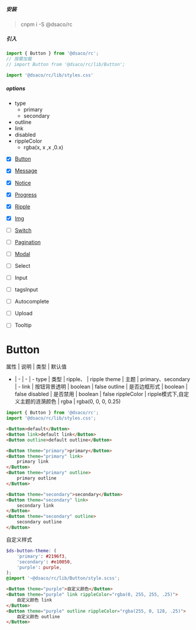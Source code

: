 ##### 安装
> cnpm i -S @dsaco/rc

##### 引入
```js
import { Button } from '@dsaco/rc';
// 按需加载
// import Button from '@dsaco/rc/lib/Button';

import '@dsaco/rc/lib/styles.css'
```



##### options
- type
    - primary
    - secondary
- outline
- link
- disabled
- rippleColor
    - rgba(x, x ,x ,0.x)

- [x] [Button](#Button)
- [x] [Message](#Message)
- [x] [Notice](#Message)
- [x] [Progress](#Progress)
- [x] [Ripple](#)
- [x] [Img](#Img)
- [ ] [Switch](#)
- [ ] [Pagination](#Pagination)
- [ ] [Modal](#)
- [ ] Select
- [ ] Input
- [ ] tagsInput
- [ ] Autocomplete
- [ ] Upload
- [ ] Tooltip




# Button


属性 | 说明 | 类型 | 默认值
- | - | - | -
type | 类型 | ripple、 | ripple
theme | 主题 | primary、secondary | -
link | 按钮背景透明 | boolean | false
outline | 是否边框形式 | boolean | false
disabled | 是否禁用 | boolean | false
rippleColor | ripple模式下,自定义主题的涟漪颜色 | rgba | rgba(0, 0, 0, 0.25)


```js
import { Button } from '@dsaco/rc';
import '@dsaco/rc/lib/styles.css';
```

```html
<Button>default</Button>
<Button link>default link</Button>
<Button outline>default outline</Button>

<Button theme="primary">primary</Button>
<Button theme="primary" link>
    primary link
</Button>
<Button theme="primary" outline>
    primary outline
</Button>

<Button theme="secondary">secondary</Button>
<Button theme="secondary" link>
    secondary link
</Button>
<Button theme="secondary" outline>
    secondary outline
</Button>
```

自定义样式
```scss
$ds-button-theme: (
	'primary': #2196f3,
	'secondary': #e10050,
	'purple': purple,
);
@import '~@dsaco/rc/lib/Button/style.scss';
```
```html
<Button theme="purple">自定义颜色</Button>
<Button theme="purple" link rippleColor="rgba(0, 255, 255, .25)">
    自定义颜色 link
</Button>
<Button theme="purple" outline rippleColor="rgba(255, 0, 128, .25)">
    自定义颜色 outline
</Button>
```